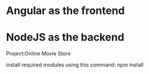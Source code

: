 # Angular as the frontend
# NodeJS as the backend
Project:Online Movie Store

install required modules using this command:
npm install
